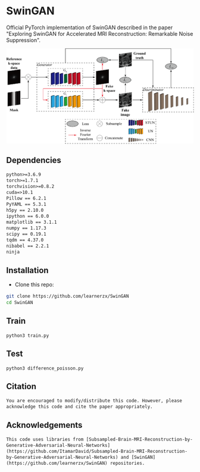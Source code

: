 # SwinGAN

Official PyTorch implementation of SwinGAN described in the paper "Exploring SwinGAN for Accelerated MRI Reconstruction: Remarkable Noise Suppression".

<div align="center">
<img src="./asserts/framework.png" width="800px">
</div>

## Dependencies

```
python>=3.6.9
torch>=1.7.1
torchvision>=0.8.2
cuda=>10.1
Pillow == 6.2.1
PyYAML == 5.3.1
h5py == 2.10.0
ipython == 6.0.0
matplotlib == 3.1.1
numpy == 1.17.3
scipy == 0.19.1
tqdm == 4.37.0
nibabel == 2.2.1
ninja
```

## Installation
- Clone this repo:
```bash
git clone https://github.com/learnerzx/SwinGAN
cd SwinGAN
```

## Train
```
python3 train.py 
```


## Test
```
python3 difference_poisson.py 
```

## Citation
```
You are encouraged to modify/distribute this code. However, please acknowledge this code and cite the paper appropriately.
```

## Acknowledgements
```
This code uses libraries from [Subsampled-Brain-MRI-Reconstruction-by-Generative-Adversarial-Neural-Networks](https://github.com/ItamarDavid/Subsampled-Brain-MRI-Reconstruction-by-Generative-Adversarial-Neural-Networks) and [SwinGAN](https://github.com/learnerzx/SwinGAN) repositories.
```
